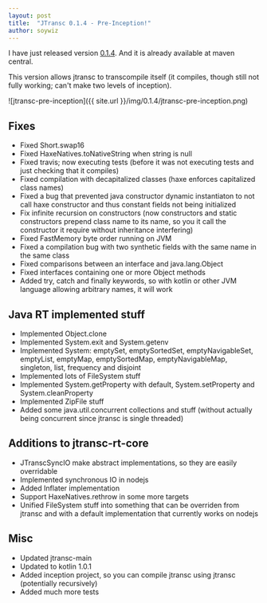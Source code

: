 ```yaml
---
layout: post
title:  "JTransc 0.1.4 - Pre-Inception!"
author: soywiz
---
```


I have just released version [0.1.4](https://github.com/jtransc/jtransc/tree/0.1.4). And it is already available at maven central.

This version allows jtransc to transcompile itself (it compiles, though still not fully working; can't make two levels of inception).

<!--more-->

![jtransc-pre-inception]({{ site.url }}/img/0.1.4/jtransc-pre-inception.png)

## Fixes

* Fixed Short.swap16
* Fixed HaxeNatives.toNativeString when string is null
* Fixed travis; now executing tests (before it was not executing tests and just checking that it compiles)
* Fixed compilation with decapitalized classes (haxe enforces capitalized class names)
* Fixed a bug that prevented java constructor dynamic instantiaton to not call haxe constructor and thus constant fields not being initialized
* Fix infinite recursion on constructors (now constructors and static constructors prepend class name to its name, so you it call the constructor it require without inheritance interfering)
* Fixed FastMemory byte order running on JVM
* Fixed a compilation bug with two synthetic fields with the same name in the same class
* Fixed comparisons between an interface and java.lang.Object
* Fixed interfaces containing one or more Object methods
* Added try, catch and finally keywords, so with kotlin or other JVM language allowing arbitrary names, it will work

## Java RT implemented stuff

* Implemented Object.clone
* Implemented System.exit and System.getenv
* Implemented System: emptySet, emptySortedSet, emptyNavigableSet, emptyList, emptyMap, emptySortedMap, emptyNavigableMap, singleton, list, frequency and disjoint
* Implemented lots of FileSystem stuff
* Implemented System.getProperty with default, System.setProperty and System.cleanProperty
* Implemented ZipFile stuff
* Added some java.util.concurrent collections and stuff (without actually being concurrent since jtransc is single threaded)

## Additions to jtransc-rt-core

* JTranscSyncIO make abstract implementations, so they are easily overridable
* Implemented synchronous IO in nodejs
* Added Inflater implementation
* Support HaxeNatives.rethrow in some more targets
* Unified FileSystem stuff into something that can be overriden from jtransc and with a default implementation that currently works on nodejs

## Misc

* Updated jtransc-main
* Updated to kotlin 1.0.1
* Added inception project, so you can compile jtransc using jtransc (potentially recursively)
* Added much more tests
